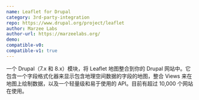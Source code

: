 ```yaml
---
name: Leaflet for Drupal
category: 3rd-party-integration
repo: https://www.drupal.org/project/leaflet
author: Marzee Labs
author-url: https://marzeelabs.org/
demo: 
compatible-v0:
compatible-v1: true
---
```


一个 Drupal（7.x 和 8.x）模块，将 Leaflet 地图整合到你的 Drupal 网站中。它包含一个字段格式化器来显示包含地理空间数据的字段的地图，整合 Views 来在地图上绘制数据，以及一个轻量级和易于使用的 API。目前有超过 10,000 个网站在使用。
